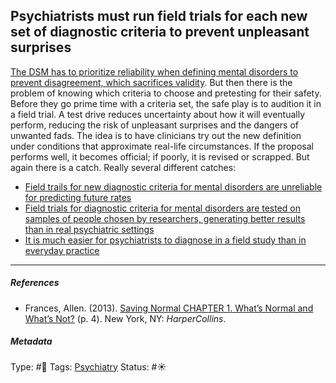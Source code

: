 ## Psychiatrists must run field trials for each new set of diagnostic criteria to prevent unpleasant surprises

[The DSM has to prioritize reliability when defining mental disorders to prevent disagreement, which sacrifices validity](The%20DSM%20has%20to%20prioritize%20reliability%20when%20defining%20mental%20disorders%20to%20prevent%20disagreement,%20which%20sacrifices%20validity.md). But then there is the problem of knowing which criteria to choose and pretesting for their safety. Before they go prime time with a criteria set, the safe play is to audition it in a field trial. A test drive reduces uncertainty about how it will eventually perform, reducing the risk of unpleasant surprises and the dangers of unwanted fads. The idea is to have clinicians try out the new definition under conditions that approximate real-life circumstances. If the proposal performs well, it becomes official; if poorly, it is revised or scrapped. But again there is a catch. Really several different catches: 

* [Field trails for new diagnostic criteria for mental disorders are unreliable for predicting future rates](Field%20trails%20for%20new%20diagnostic%20criteria%20for%20mental%20disorders%20are%20unreliable%20for%20predicting%20future%20rates.md)
* [Field trials for diagnostic criteria for mental disorders are tested on samples of people chosen by researchers, generating better results than in real psychiatric settings](Field%20trials%20for%20diagnostic%20criteria%20for%20mental%20disorders%20are%20tested%20on%20samples%20of%20people%20chosen%20by%20researchers,%20generating%20better%20results%20than%20in%20real%20psychiatric%20settings.md)
* [It is much easier for psychiatrists to diagnose in a field study than in everyday practice](It%20is%20much%20easier%20for%20psychiatrists%20to%20diagnose%20in%20a%20field%20study%20than%20in%20everyday%20practice.md)

---

##### References

* Frances, Allen. (2013). [Saving Normal CHAPTER 1. What’s Normal and What’s Not?](Saving%20Normal%20CHAPTER%201.%20What%E2%80%99s%20Normal%20and%20What%E2%80%99s%20Not%3F.md) (p. 4). New York, NY: *HarperCollins*.

##### Metadata

Type: #🔴 
Tags: [Psychiatry](Psychiatry.md)
Status: #☀️ 
